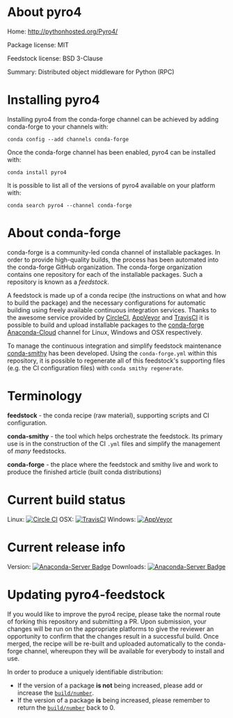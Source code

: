 About pyro4
===========

Home: http://pythonhosted.org/Pyro4/

Package license: MIT

Feedstock license: BSD 3-Clause

Summary: Distributed object middleware for Python (RPC)



Installing pyro4
================

Installing pyro4 from the conda-forge channel can be achieved by adding conda-forge to your channels with:

```
conda config --add channels conda-forge
```

Once the conda-forge channel has been enabled, pyro4 can be installed with:

```
conda install pyro4
```

It is possible to list all of the versions of pyro4 available on your platform with:

```
conda search pyro4 --channel conda-forge
```


About conda-forge
=================

conda-forge is a community-led conda channel of installable packages.
In order to provide high-quality builds, the process has been automated into the
conda-forge GitHub organization. The conda-forge organization contains one repository 
for each of the installable packages. Such a repository is known as a *feedstock*.

A feedstock is made up of a conda recipe (the instructions on what and how to build
the package) and the necessary configurations for automatic building using freely
available continuous integration services. Thanks to the awesome service provided by
[CircleCI](https://circleci.com/), [AppVeyor](http://www.appveyor.com/)
and [TravisCI](https://travis-ci.org/) it is possible to build and upload installable
packages to the [conda-forge](https://anaconda.org/conda-forge)
[Anaconda-Cloud](http://docs.anaconda.org/) channel for Linux, Windows and OSX respectively.

To manage the continuous integration and simplify feedstock maintenance
[conda-smithy](http://github.com/conda-forge/conda-smithy) has been developed.
Using the ``conda-forge.yml`` within this repository, it is possible to regenerate all of
this feedstock's supporting files (e.g. the CI configuration files) with ``conda smithy regenerate``.


Terminology
===========

**feedstock** - the conda recipe (raw material), supporting scripts and CI configuration.

**conda-smithy** - the tool which helps orchestrate the feedstock.
                   Its primary use is in the construction of the CI ``.yml`` files
                   and simplify the management of *many* feedstocks.

**conda-forge** - the place where the feedstock and smithy live and work to
                  produce the finished article (built conda distributions)

Current build status
====================

Linux: [![Circle CI](https://circleci.com/gh/conda-forge/pyro4-feedstock.svg?style=svg)](https://circleci.com/gh/conda-forge/pyro4-feedstock)
OSX: [![TravisCI](https://travis-ci.org/conda-forge/pyro4-feedstock.svg?branch=master)](https://travis-ci.org/conda-forge/pyro4-feedstock) 
Windows: [![AppVeyor](https://ci.appveyor.com/api/projects/status/github/conda-forge/pyro4-feedstock?svg=True)](https://ci.appveyor.com/project/conda-forge/pyro4-feedstock/branch/master)

Current release info
====================
Version: [![Anaconda-Server Badge](https://anaconda.org/conda-forge/pyro4/badges/version.svg)](https://anaconda.org/conda-forge/pyro4)
Downloads: [![Anaconda-Server Badge](https://anaconda.org/conda-forge/pyro4/badges/downloads.svg)](https://anaconda.org/conda-forge/pyro4)


Updating pyro4-feedstock
========================

If you would like to improve the pyro4 recipe, please take the normal
route of forking this repository and submitting a PR. Upon submission, your changes will
be run on the appropriate platforms to give the reviewer an opportunity to confirm that the
changes result in a successful build. Once merged, the recipe will be re-built and uploaded
automatically to the conda-forge channel, whereupon they will be available for everybody to
install and use.

In order to produce a uniquely identifiable distribution:
 * If the version of a package **is not** being increased, please add or increase
   the [``build/number``](http://conda.pydata.org/docs/building/meta-yaml.html#build-number-and-string). 
 * If the version of a package **is** being increased, please remember to return
   the [``build/number``](http://conda.pydata.org/docs/building/meta-yaml.html#build-number-and-string)
   back to 0.

